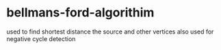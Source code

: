 # bellmans-ford-algorithim
used to find shortest distance the source and other vertices also used for negative cycle detection 
